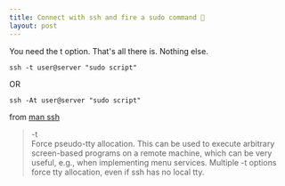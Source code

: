 ```yaml
---
title: Connect with ssh and fire a sudo command 🚀
layout: post
---
```


You need the t option. That's all there is. Nothing else.

`ssh -t user@server "sudo script"`

OR

`ssh -At user@server "sudo script"`

from [man ssh](http://linuxcommand.org/lc3_man_pages/ssh1.html)

> -t  
> Force pseudo-tty allocation. This can be used to execute arbitrary screen-based programs on a remote machine, which can be very useful, e.g., when implementing menu services.  Multiple -t options force tty allocation, even if ssh has no local tty.